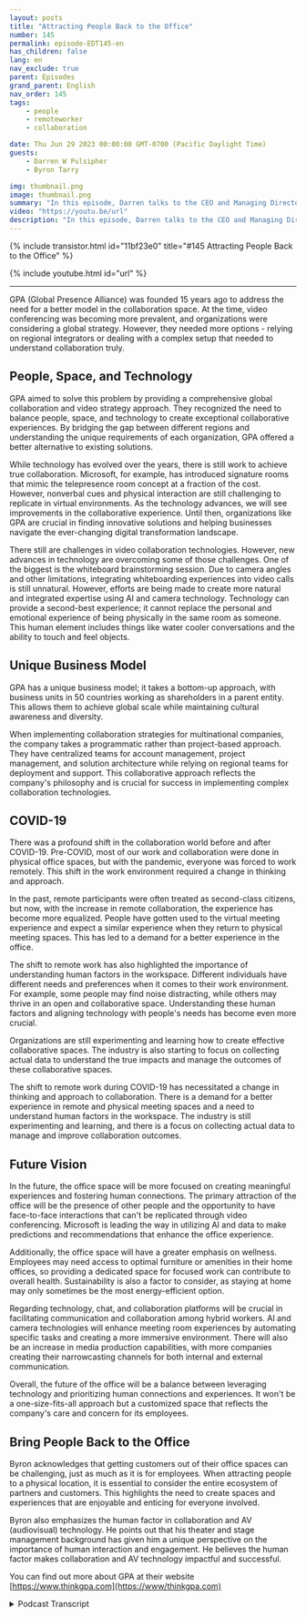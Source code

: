 ```yaml
---
layout: posts
title: "Attracting People Back to the Office"
number: 145
permalink: episode-EDT145-en
has_children: false
lang: en
nav_exclude: true
parent: Episodes
grand_parent: English
nav_order: 145
tags:
    - people
    - remoteworker
    - collaboration

date: Thu Jun 29 2023 00:00:00 GMT-0700 (Pacific Daylight Time)
guests:
    - Darren W Pulsipher
    - Byron Tarry

img: thumbnail.png
image: thumbnail.png
summary: "In this episode, Darren talks to the CEO and Managing Director of GPA about the role that collaboration innovation plays in bringing people back into the office and why people need face-to-face interaction."
video: "https://youtu.be/url"
description: "In this episode, Darren talks to the CEO and Managing Director of GPA about the role that collaboration innovation plays in bringing people back into the office and why people need face-to-face interaction."
---
```


<div>
{% include transistor.html id="11bf23e0" title="#145 Attracting People Back to the Office" %}

{% include youtube.html id="url" %}
</div>

---

GPA (Global Presence Alliance) was founded 15 years ago to address the need for a better model in the collaboration space. At the time, video conferencing was becoming more prevalent, and organizations were considering a global strategy. However, they needed more options - relying on regional integrators or dealing with a complex setup that needed to understand collaboration truly.

## People, Space, and Technology

GPA aimed to solve this problem by providing a comprehensive global collaboration and video strategy approach. They recognized the need to balance people, space, and technology to create exceptional collaborative experiences. By bridging the gap between different regions and understanding the unique requirements of each organization, GPA offered a better alternative to existing solutions.

While technology has evolved over the years, there is still work to achieve true collaboration. Microsoft, for example, has introduced signature rooms that mimic the telepresence room concept at a fraction of the cost. However, nonverbal cues and physical interaction are still challenging to replicate in virtual environments. As the technology advances, we will see improvements in the collaborative experience. Until then, organizations like GPA are crucial in finding innovative solutions and helping businesses navigate the ever-changing digital transformation landscape.

There still are challenges in video collaboration technologies. However, new advances in technology are overcoming some of those challenges. One of the biggest is the whiteboard brainstorming session.   Due to camera angles and other limitations, integrating whiteboarding experiences into video calls is still unnatural. However, efforts are being made to create more natural and integrated expertise using AI and camera technology. Technology can provide a second-best experience; it cannot replace the personal and emotional experience of being physically in the same room as someone. This human element includes things like water cooler conversations and the ability to touch and feel objects.

## Unique Business Model

GPA has a unique business model; it takes a bottom-up approach, with business units in 50 countries working as shareholders in a parent entity. This allows them to achieve global scale while maintaining cultural awareness and diversity.

When implementing collaboration strategies for multinational companies, the company takes a programmatic rather than project-based approach. They have centralized teams for account management, project management, and solution architecture while relying on regional teams for deployment and support. This collaborative approach reflects the company's philosophy and is crucial for success in implementing complex collaboration technologies.

## COVID-19

There was a profound shift in the collaboration world before and after COVID-19. Pre-COVID, most of our work and collaboration were done in physical office spaces, but with the pandemic, everyone was forced to work remotely. This shift in the work environment required a change in thinking and approach.

In the past, remote participants were often treated as second-class citizens, but now, with the increase in remote collaboration, the experience has become more equalized. People have gotten used to the virtual meeting experience and expect a similar experience when they return to physical meeting spaces. This has led to a demand for a better experience in the office.

The shift to remote work has also highlighted the importance of understanding human factors in the workspace. Different individuals have different needs and preferences when it comes to their work environment. For example, some people may find noise distracting, while others may thrive in an open and collaborative space. Understanding these human factors and aligning technology with people's needs has become even more crucial.

Organizations are still experimenting and learning how to create effective collaborative spaces. The industry is also starting to focus on collecting actual data to understand the true impacts and manage the outcomes of these collaborative spaces.

The shift to remote work during COVID-19 has necessitated a change in thinking and approach to collaboration. There is a demand for a better experience in remote and physical meeting spaces and a need to understand human factors in the workspace. The industry is still experimenting and learning, and there is a focus on collecting actual data to manage and improve collaboration outcomes.

## Future Vision

In the future, the office space will be more focused on creating meaningful experiences and fostering human connections. The primary attraction of the office will be the presence of other people and the opportunity to have face-to-face interactions that can't be replicated through video conferencing. Microsoft is leading the way in utilizing AI and data to make predictions and recommendations that enhance the office experience.

Additionally, the office space will have a greater emphasis on wellness. Employees may need access to optimal furniture or amenities in their home offices, so providing a dedicated space for focused work can contribute to overall health. Sustainability is also a factor to consider, as staying at home may only sometimes be the most energy-efficient option.

Regarding technology, chat, and collaboration platforms will be crucial in facilitating communication and collaboration among hybrid workers. AI and camera technologies will enhance meeting room experiences by automating specific tasks and creating a more immersive environment. There will also be an increase in media production capabilities, with more companies creating their narrowcasting channels for both internal and external communication.

Overall, the future of the office will be a balance between leveraging technology and prioritizing human connections and experiences. It won't be a one-size-fits-all approach but a customized space that reflects the company's care and concern for its employees.

## Bring People Back to the Office

Byron acknowledges that getting customers out of their office spaces can be challenging, just as much as it is for employees. When attracting people to a physical location, it is essential to consider the entire ecosystem of partners and customers. This highlights the need to create spaces and experiences that are enjoyable and enticing for everyone involved.

Byron also emphasizes the human factor in collaboration and AV (audiovisual) technology. He points out that his theater and stage management background has given him a unique perspective on the importance of human interaction and engagement. He believes the human factor makes collaboration and AV technology impactful and successful.

You can find out more about GPA at their website [https://www.thinkgpa.com](https://www/thinkgpa.com)



<details>
<summary> Podcast Transcript </summary>

<p></p>

</details>
